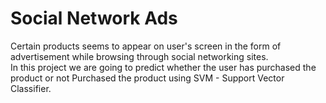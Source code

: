 # Social Network Ads
Certain products seems to appear on user's screen in the form of advertisement while browsing through social networking sites.<br>
In this project we are going to predict whether the user has purchased the product or not Purchased the product using SVM - Support Vector Classifier.
